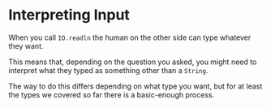 # Interpreting Input

When you call `IO.readln` the human on the other side can type whatever they want.

This means that, depending on the question you asked, you might need to interpret
what they typed as something other than a `String`.

The way to do this differs depending on what type you want, but for at least the types we covered so far
there is a basic-enough process.